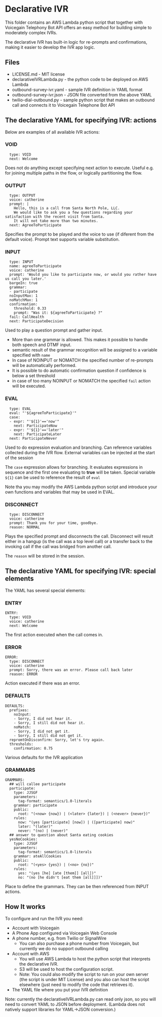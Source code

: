 # Declarative IVR

This folder contains an AWS Lambda python script that together with Voicegain Telephony Bot API offers an easy method for building simple to moderately complex IVRs. 

The declarative IVR has built-in logic for re-prompts and confirmations, making it easier to develop the IVR app logic.

## Files
* LICENSE.md - MIT license
* declarativeIVRLambda.py - the python code to be deployed on AWS Lambda
* outbound-survey-ivr.yaml - sample IVR definition in YAML format
* outbound-survey-ivr.json - JSON file converted from the above YAML  
* twilio-dial-outbound.py - sample python script that makes an outbound call and connects it to Voicegain Telephone Bot API

## The declarative YAML for specifying IVR: actions

Below are examples of all available IVR actions:

### VOID
```
  type: VOID
  next: Welcome
```
Does not do anything except specifying next action to execute. Useful e.g. for joining multiple paths in the flow, or logically partitioning the flow.

### OUTPUT
```
  type: OUTPUT
  voice: catherine
  prompt: |
    Hello, this is a call from Santa North Pole, LLC. 
    We would like to ask you a few questions regarding your satisfaction with the recent visit from Santa. 
    It will not take more than two minutes.  
  next: AgreeToParticipate
```
Specifies the prompt to be played and the voice to use (if diferent from the default voice).
Prompt text supports variable substitution.

### INPUT
```
  type: INPUT
  name: agreeToParticipate
  voice: catherine
  prompt: 'Would you like to participate now, or would you rather have us call you later.'
  bargeIn: true
  grammar: 
  - participate
  noInputMax: 1
  noMatchMax: 1
  confirmation:
    threshold: 0.33
    prompt: "Was it: ${agreeToParticipate} ?"
  fail: CallHealth
  next: ParticipateDecision  
```
Used to play a question prompt and gather input.
* More than one grammar is allowed. This makes it possible to handle both speech and DTMF input.
* semantic result of the grammar recognition will be assigned to a variable specified with `name`
* In case of NOINPUT or NOMATCH the specified number of re-prompts will be automatically performed.
* It is possible to do automatic confirmation question if confidence is below a set threshold
* in case of too many NOINPUT or NOMATCH  the specified  `fail` action will be executed.

### EVAL
```
  type: EVAL
  eval: "'${agreeToParticipate}'"
  case:
  - expr: "'${1}'=='now'"
    next: ParticipateNow
  - expr: "'${1}'=='later'"
    next: ParticipateLater
  next: ParticipateNever
```

Used to do expression evaluation and branching. Can reference variables collected during the IVR flow. External variables can be injected at the start of the session

The `case` expression allows for branching. It evaluates expressions in sequence and the first one evaluating to **true** will be taken. Special variable `${1}` can be used to reference the result of `eval`

Note tha you may modify the AWS Lambda python script and introduce your own functions and variables that may be used in EVAL.

### DISCONNECT
```
  type: DISCONNECT
  voice: catherine
  prompt: Thank you for your time, goodbye.
  reason: NORMAL
```
Plays the specified prompt and disconnects the call. Disconnect will result either in a hangup (is the call was a top level call) or a transfer back to the invoking call if the call was bridged from another call.

The `reason` will be stored in the session.

## The declarative YAML for specifying IVR: special elements

The YAML has several special elements:

### ENTRY
```
ENTRY:
  type: VOID
  voice: catherine
  next: Welcome
```
The first action executed when the call comes in.

### ERROR
```
ERROR:
  type: DISCONNECT
  voice: catherine
  prompt: Sorry, there was an error. Please call back later
  reason: ERROR
```

Action executed if there was an error.

### DEFAULTS
```
DEFAULTS:
  prefixes:
    noInput:
    - Sorry, I did not hear it.
    - Sorry, I still did not hear it.
    noMatch:
    - Sorry, I did not get it.
    - Sorry, I still did not get it.
  repromtOnDisconfirm: Sorry, let's try again.
  thresholds:
    confirmation: 0.75
```
Various defaults for the IVR application

### GRAMMARS
```
GRAMMARS:
  ## will callee participate
  participate:
    type: JJSGF
    parameters:
      tag-format: semantics/1.0-literals
    grammar: participate
    public:
      root: "(<now> {now}) | (<later> {later}) | (<never> {never})"
    rules:
      now: "(yes [participate] [now]) | ([participate] now)"
      later: "(later)"
      never: "(no) | (never)"
  ## answer to question about Santa eating cookies
  yesNoCookies:
    type: JJSGF
    parameters:
      tag-format: semantics/1.0-literals
    grammar: ateAllCookies
    public:
      root: "(<yes> {yes}) | (<no> {no})"
    rules:
      yes: "(yes [he] [ate [them]] [all])"
      no: "(no [he didn't [eat them [all]]])" 
```
Place to define the grammars. They can be then referenced from INPUT actions.

## How It works

To configure and run the IVR you need:
* Account with Voicegain
* A Phone App configured via Voicegain Web Console
* A phone number, e.g. from Twilio or SignalWire
  * You can also purchase a phone number from Voicegain, but currently we do no support outbound calling
* Account with AWS
    * You will use AWS Lambda to host the python script that interprets the declarative IVR.
    * S3 will be used to host the configuration script. 
    * Note: You could also modify the script to run on your own server (the script is under MIT License) and you also can host the script elsewhere (just need to modify the code that retrieves it).
* The YAML file where you put your IVR definition

Note: currently the declarativeIVRLambda.py can read only json, so you will need to convert YAML to JSON before deployment. (Lambda does not natively support libraries for YAML->JSON conversion.)